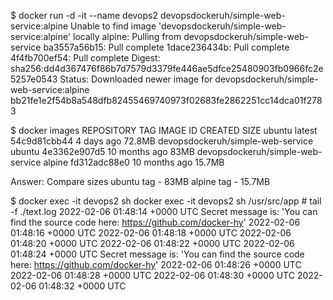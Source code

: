 $ docker run -d -it  --name devops2 devopsdockeruh/simple-web-service:alpine
Unable to find image 'devopsdockeruh/simple-web-service:alpine' locally
alpine: Pulling from devopsdockeruh/simple-web-service
ba3557a56b15: Pull complete 
1dace236434b: Pull complete 
4f4fb700ef54: Pull complete 
Digest: sha256:dd4d367476f86b7d7579d3379fe446ae5dfce25480903fb0966fc2e5257e0543
Status: Downloaded newer image for devopsdockeruh/simple-web-service:alpine
bb21fe1e2f54b8a548dfb82455469740973f02683fe2862251cc14dca01f2783

$ docker images 
REPOSITORY                          TAG       IMAGE ID       CREATED         SIZE
ubuntu                              latest    54c9d81cbb44   4 days ago      72.8MB
devopsdockeruh/simple-web-service   ubuntu    4e3362e907d5   10 months ago   83MB
devopsdockeruh/simple-web-service   alpine    fd312adc88e0   10 months ago   15.7MB

Answer: Compare sizes
ubuntu tag - 83MB
alpine tag - 15.7MB

$ docker exec -it devops2 sh
docker exec -it devops2 sh
/usr/src/app # tail -f ./text.log
2022-02-06 01:48:14 +0000 UTC
Secret message is: 'You can find the source code here: https://github.com/docker-hy'
2022-02-06 01:48:16 +0000 UTC
2022-02-06 01:48:18 +0000 UTC
2022-02-06 01:48:20 +0000 UTC
2022-02-06 01:48:22 +0000 UTC
2022-02-06 01:48:24 +0000 UTC
Secret message is: 'You can find the source code here: https://github.com/docker-hy'
2022-02-06 01:48:26 +0000 UTC
2022-02-06 01:48:28 +0000 UTC
2022-02-06 01:48:30 +0000 UTC
2022-02-06 01:48:32 +0000 UTC